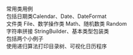 常用类用例 <br/>
包括日期类Calendar、Date、DateFormat <br/>
文件类 File、数学操作类 Math、随机数类 Random <br/>
字符串拼接 StringBuilder、基本类型包装类 <br/>
包括两个小例子 <br/>
使用递归算法打印目录树、可视化日历程序 <br/>
